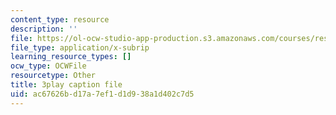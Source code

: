 ```yaml
---
content_type: resource
description: ''
file: https://ol-ocw-studio-app-production.s3.amazonaws.com/courses/res-18-009-learn-differential-equations-up-close-with-gilbert-strang-and-cleve-moler-fall-2015/ac67626bd17a7ef1d1d938a1d402c7d5_ZvL88xqYSak.srt
file_type: application/x-subrip
learning_resource_types: []
ocw_type: OCWFile
resourcetype: Other
title: 3play caption file
uid: ac67626b-d17a-7ef1-d1d9-38a1d402c7d5
---
```

